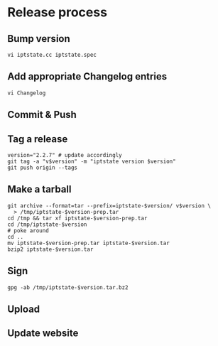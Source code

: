 # Release process

## Bump version

```shell
vi iptstate.cc iptstate.spec
```

## Add appropriate Changelog entries

```shell
vi Changelog
```

## Commit & Push

## Tag a release

```shell
version="2.2.7" # update accordingly
git tag -a "v$version" -m "iptstate version $version"
git push origin --tags
```

## Make a tarball

```shell
git archive --format=tar --prefix=iptstate-$version/ v$version \
  > /tmp/iptstate-$version-prep.tar
cd /tmp && tar xf iptstate-$version-prep.tar
cd /tmp/iptstate-$version
# poke around
cd ..
mv iptstate-$version-prep.tar iptstate-$version.tar
bzip2 iptstate-$version.tar
```

## Sign

```shell
gpg -ab /tmp/iptstate-$version.tar.bz2
```

## Upload

## Update website

